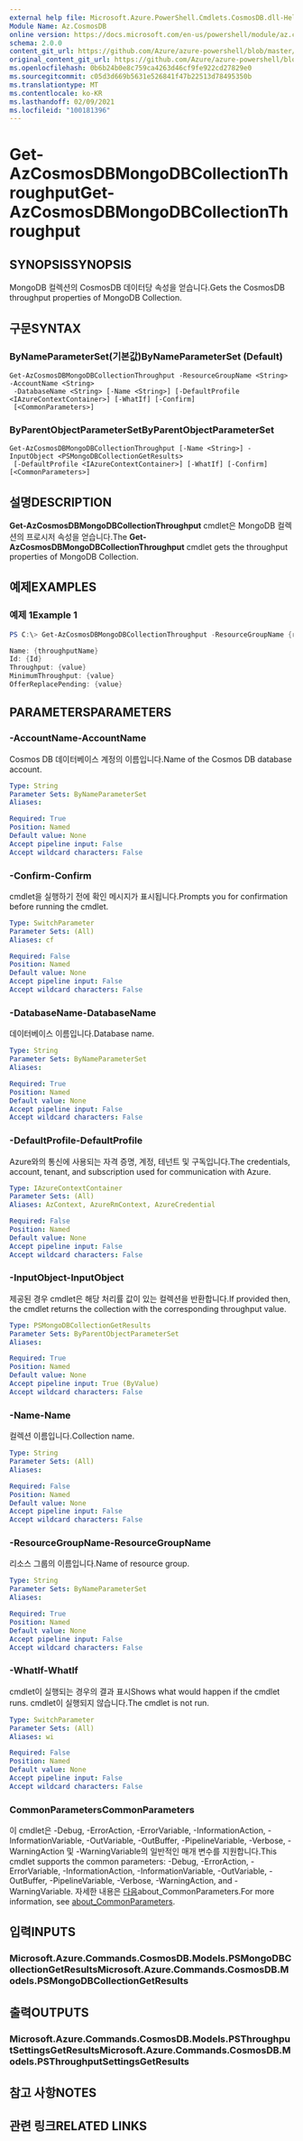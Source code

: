 ```yaml
---
external help file: Microsoft.Azure.PowerShell.Cmdlets.CosmosDB.dll-Help.xml
Module Name: Az.CosmosDB
online version: https://docs.microsoft.com/en-us/powershell/module/az.cosmosdb/get-azcosmosdbmongodbcollectionthroughput
schema: 2.0.0
content_git_url: https://github.com/Azure/azure-powershell/blob/master/src/CosmosDB/CosmosDB/help/Get-AzCosmosDBMongoDBCollectionThroughput.md
original_content_git_url: https://github.com/Azure/azure-powershell/blob/master/src/CosmosDB/CosmosDB/help/Get-AzCosmosDBMongoDBCollectionThroughput.md
ms.openlocfilehash: 0b6b24b0e8c759ca4263d46cf9fe922cd27829e0
ms.sourcegitcommit: c05d3d669b5631e526841f47b22513d78495350b
ms.translationtype: MT
ms.contentlocale: ko-KR
ms.lasthandoff: 02/09/2021
ms.locfileid: "100181396"
---
```

# <span data-ttu-id="55d74-101">Get-AzCosmosDBMongoDBCollectionThroughput</span><span class="sxs-lookup"><span data-stu-id="55d74-101">Get-AzCosmosDBMongoDBCollectionThroughput</span></span>

## <span data-ttu-id="55d74-102">SYNOPSIS</span><span class="sxs-lookup"><span data-stu-id="55d74-102">SYNOPSIS</span></span>
<span data-ttu-id="55d74-103">MongoDB 컬렉션의 CosmosDB 데이터당 속성을 얻습니다.</span><span class="sxs-lookup"><span data-stu-id="55d74-103">Gets the CosmosDB throughput properties of MongoDB Collection.</span></span>

## <span data-ttu-id="55d74-104">구문</span><span class="sxs-lookup"><span data-stu-id="55d74-104">SYNTAX</span></span>

### <span data-ttu-id="55d74-105">ByNameParameterSet(기본값)</span><span class="sxs-lookup"><span data-stu-id="55d74-105">ByNameParameterSet (Default)</span></span>
```
Get-AzCosmosDBMongoDBCollectionThroughput -ResourceGroupName <String> -AccountName <String>
 -DatabaseName <String> [-Name <String>] [-DefaultProfile <IAzureContextContainer>] [-WhatIf] [-Confirm]
 [<CommonParameters>]
```

### <span data-ttu-id="55d74-106">ByParentObjectParameterSet</span><span class="sxs-lookup"><span data-stu-id="55d74-106">ByParentObjectParameterSet</span></span>
```
Get-AzCosmosDBMongoDBCollectionThroughput [-Name <String>] -InputObject <PSMongoDBCollectionGetResults>
 [-DefaultProfile <IAzureContextContainer>] [-WhatIf] [-Confirm] [<CommonParameters>]
```

## <span data-ttu-id="55d74-107">설명</span><span class="sxs-lookup"><span data-stu-id="55d74-107">DESCRIPTION</span></span>
<span data-ttu-id="55d74-108">**Get-AzCosmosDBMongoDBCollectionThroughput** cmdlet은 MongoDB 컬렉션의 프로시저 속성을 얻습니다.</span><span class="sxs-lookup"><span data-stu-id="55d74-108">The **Get-AzCosmosDBMongoDBCollectionThroughput** cmdlet gets the throughput properties of MongoDB Collection.</span></span>

## <span data-ttu-id="55d74-109">예제</span><span class="sxs-lookup"><span data-stu-id="55d74-109">EXAMPLES</span></span>

### <span data-ttu-id="55d74-110">예제 1</span><span class="sxs-lookup"><span data-stu-id="55d74-110">Example 1</span></span>
```powershell
PS C:\> Get-AzCosmosDBMongoDBCollectionThroughput -ResourceGroupName {rgName} -AccountName {accountName} -DatabaseName {databaseName} -Name {collectionName}

Name: {throughputName}
Id: {Id}
Throughput: {value} 
MinimumThroughput: {value}
OfferReplacePending: {value}
```

## <span data-ttu-id="55d74-111">PARAMETERS</span><span class="sxs-lookup"><span data-stu-id="55d74-111">PARAMETERS</span></span>

### <span data-ttu-id="55d74-112">-AccountName</span><span class="sxs-lookup"><span data-stu-id="55d74-112">-AccountName</span></span>
<span data-ttu-id="55d74-113">Cosmos DB 데이터베이스 계정의 이름입니다.</span><span class="sxs-lookup"><span data-stu-id="55d74-113">Name of the Cosmos DB database account.</span></span>

```yaml
Type: String
Parameter Sets: ByNameParameterSet
Aliases:

Required: True
Position: Named
Default value: None
Accept pipeline input: False
Accept wildcard characters: False
```

### <span data-ttu-id="55d74-114">-Confirm</span><span class="sxs-lookup"><span data-stu-id="55d74-114">-Confirm</span></span>
<span data-ttu-id="55d74-115">cmdlet을 실행하기 전에 확인 메시지가 표시됩니다.</span><span class="sxs-lookup"><span data-stu-id="55d74-115">Prompts you for confirmation before running the cmdlet.</span></span>

```yaml
Type: SwitchParameter
Parameter Sets: (All)
Aliases: cf

Required: False
Position: Named
Default value: None
Accept pipeline input: False
Accept wildcard characters: False
```

### <span data-ttu-id="55d74-116">-DatabaseName</span><span class="sxs-lookup"><span data-stu-id="55d74-116">-DatabaseName</span></span>
<span data-ttu-id="55d74-117">데이터베이스 이름입니다.</span><span class="sxs-lookup"><span data-stu-id="55d74-117">Database name.</span></span>

```yaml
Type: String
Parameter Sets: ByNameParameterSet
Aliases:

Required: True
Position: Named
Default value: None
Accept pipeline input: False
Accept wildcard characters: False
```

### <span data-ttu-id="55d74-118">-DefaultProfile</span><span class="sxs-lookup"><span data-stu-id="55d74-118">-DefaultProfile</span></span>
<span data-ttu-id="55d74-119">Azure와의 통신에 사용되는 자격 증명, 계정, 테넌트 및 구독입니다.</span><span class="sxs-lookup"><span data-stu-id="55d74-119">The credentials, account, tenant, and subscription used for communication with Azure.</span></span>

```yaml
Type: IAzureContextContainer
Parameter Sets: (All)
Aliases: AzContext, AzureRmContext, AzureCredential

Required: False
Position: Named
Default value: None
Accept pipeline input: False
Accept wildcard characters: False
```

### <span data-ttu-id="55d74-120">-InputObject</span><span class="sxs-lookup"><span data-stu-id="55d74-120">-InputObject</span></span>
<span data-ttu-id="55d74-121">제공된 경우 cmdlet은 해당 처리률 값이 있는 컬렉션을 반환합니다.</span><span class="sxs-lookup"><span data-stu-id="55d74-121">If provided then, the cmdlet returns the collection with the corresponding throughput value.</span></span>

```yaml
Type: PSMongoDBCollectionGetResults
Parameter Sets: ByParentObjectParameterSet
Aliases:

Required: True
Position: Named
Default value: None
Accept pipeline input: True (ByValue)
Accept wildcard characters: False
```

### <span data-ttu-id="55d74-122">-Name</span><span class="sxs-lookup"><span data-stu-id="55d74-122">-Name</span></span>
<span data-ttu-id="55d74-123">컬렉션 이름입니다.</span><span class="sxs-lookup"><span data-stu-id="55d74-123">Collection name.</span></span>

```yaml
Type: String
Parameter Sets: (All)
Aliases:

Required: False
Position: Named
Default value: None
Accept pipeline input: False
Accept wildcard characters: False
```

### <span data-ttu-id="55d74-124">-ResourceGroupName</span><span class="sxs-lookup"><span data-stu-id="55d74-124">-ResourceGroupName</span></span>
<span data-ttu-id="55d74-125">리소스 그룹의 이름입니다.</span><span class="sxs-lookup"><span data-stu-id="55d74-125">Name of resource group.</span></span>

```yaml
Type: String
Parameter Sets: ByNameParameterSet
Aliases:

Required: True
Position: Named
Default value: None
Accept pipeline input: False
Accept wildcard characters: False
```

### <span data-ttu-id="55d74-126">-WhatIf</span><span class="sxs-lookup"><span data-stu-id="55d74-126">-WhatIf</span></span>
<span data-ttu-id="55d74-127">cmdlet이 실행되는 경우의 결과 표시</span><span class="sxs-lookup"><span data-stu-id="55d74-127">Shows what would happen if the cmdlet runs.</span></span>
<span data-ttu-id="55d74-128">cmdlet이 실행되지 않습니다.</span><span class="sxs-lookup"><span data-stu-id="55d74-128">The cmdlet is not run.</span></span>

```yaml
Type: SwitchParameter
Parameter Sets: (All)
Aliases: wi

Required: False
Position: Named
Default value: None
Accept pipeline input: False
Accept wildcard characters: False
```

### <span data-ttu-id="55d74-129">CommonParameters</span><span class="sxs-lookup"><span data-stu-id="55d74-129">CommonParameters</span></span>
<span data-ttu-id="55d74-130">이 cmdlet은 -Debug, -ErrorAction, -ErrorVariable, -InformationAction, -InformationVariable, -OutVariable, -OutBuffer, -PipelineVariable, -Verbose, -WarningAction 및 -WarningVariable의 일반적인 매개 변수를 지원합니다.</span><span class="sxs-lookup"><span data-stu-id="55d74-130">This cmdlet supports the common parameters: -Debug, -ErrorAction, -ErrorVariable, -InformationAction, -InformationVariable, -OutVariable, -OutBuffer, -PipelineVariable, -Verbose, -WarningAction, and -WarningVariable.</span></span> <span data-ttu-id="55d74-131">자세한 내용은 [다음](http://go.microsoft.com/fwlink/?LinkID=113216)about_CommonParameters.</span><span class="sxs-lookup"><span data-stu-id="55d74-131">For more information, see [about_CommonParameters](http://go.microsoft.com/fwlink/?LinkID=113216).</span></span>

## <span data-ttu-id="55d74-132">입력</span><span class="sxs-lookup"><span data-stu-id="55d74-132">INPUTS</span></span>

### <span data-ttu-id="55d74-133">Microsoft.Azure.Commands.CosmosDB.Models.PSMongoDBCollectionGetResults</span><span class="sxs-lookup"><span data-stu-id="55d74-133">Microsoft.Azure.Commands.CosmosDB.Models.PSMongoDBCollectionGetResults</span></span>

## <span data-ttu-id="55d74-134">출력</span><span class="sxs-lookup"><span data-stu-id="55d74-134">OUTPUTS</span></span>

### <span data-ttu-id="55d74-135">Microsoft.Azure.Commands.CosmosDB.Models.PSThroughputSettingsGetResults</span><span class="sxs-lookup"><span data-stu-id="55d74-135">Microsoft.Azure.Commands.CosmosDB.Models.PSThroughputSettingsGetResults</span></span>

## <span data-ttu-id="55d74-136">참고 사항</span><span class="sxs-lookup"><span data-stu-id="55d74-136">NOTES</span></span>

## <span data-ttu-id="55d74-137">관련 링크</span><span class="sxs-lookup"><span data-stu-id="55d74-137">RELATED LINKS</span></span>
